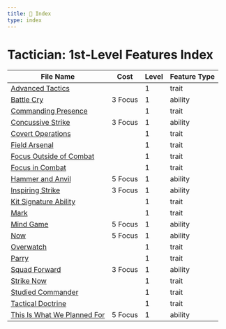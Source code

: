 ```yaml
---
title: 📑 Index
type: index
---
```


# Tactician: 1st-Level Features Index

| File Name                                                               | Cost    | Level | Feature Type |
| ----------------------------------------------------------------------- | ------- | ----- | ------------ |
| [Advanced Tactics](../Advanced%20Tactics)                               |         | 1     | trait        |
| [Battle Cry](../Battle%20Cry)                                           | 3 Focus | 1     | ability      |
| [Commanding Presence](../Commanding%20Presence)                         |         | 1     | trait        |
| [Concussive Strike](../Concussive%20Strike)                             | 3 Focus | 1     | ability      |
| [Covert Operations](../Covert%20Operations)                             |         | 1     | trait        |
| [Field Arsenal](../Field%20Arsenal)                                     |         | 1     | trait        |
| [Focus Outside of Combat](../Focus%20Outside%20of%20Combat)             |         | 1     | trait        |
| [Focus in Combat](../Focus%20in%20Combat)                               |         | 1     | trait        |
| [Hammer and Anvil](../Hammer%20and%20Anvil)                             | 5 Focus | 1     | ability      |
| [Inspiring Strike](../Inspiring%20Strike)                               | 3 Focus | 1     | ability      |
| [Kit Signature Ability](../Kit%20Signature%20Ability)                   |         | 1     | trait        |
| [Mark](../Mark)                                                         |         | 1     | trait        |
| [Mind Game](../Mind%20Game)                                             | 5 Focus | 1     | ability      |
| [Now](../Now)                                                           | 5 Focus | 1     | ability      |
| [Overwatch](../Overwatch)                                               |         | 1     | trait        |
| [Parry](../Parry)                                                       |         | 1     | trait        |
| [Squad Forward](../Squad%20Forward)                                     | 3 Focus | 1     | ability      |
| [Strike Now](../Strike%20Now)                                           |         | 1     | trait        |
| [Studied Commander](../Studied%20Commander)                             |         | 1     | trait        |
| [Tactical Doctrine](../Tactical%20Doctrine)                             |         | 1     | trait        |
| [This Is What We Planned For](../This%20Is%20What%20We%20Planned%20For) | 5 Focus | 1     | ability      |
